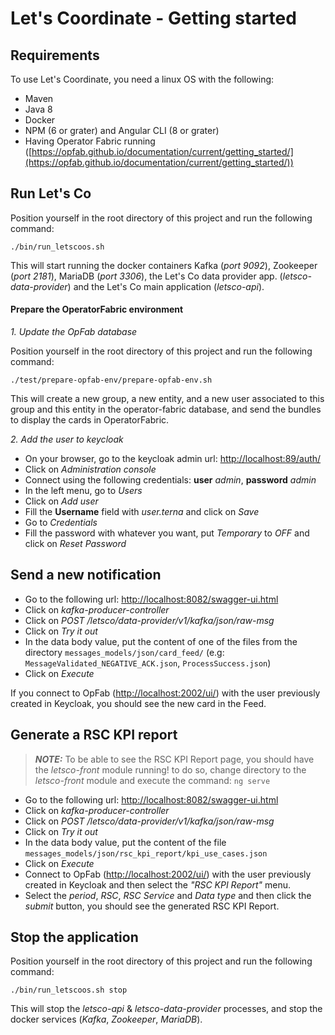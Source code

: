 <!-- Copyright (c) 2020 RTE (https://www.rte-france.com)                                                  -->
<!-- Copyright (c) 2020 RTE international (https://www.rte-international.com)                             -->
<!-- See AUTHORS.txt                                                                                      -->
<!-- This document is subject to the terms of the Creative Commons Attribution 4.0 International license. -->
<!-- If a copy of the license was not distributed with this                                               -->
<!-- file, You can obtain one at https://creativecommons.org/licenses/by/4.0/.                            -->
<!-- SPDX-License-Identifier: CC-BY-4.0                                                                   -->

# Let's Coordinate - Getting started

## Requirements

To use Let's Coordinate, you need a linux OS with the following:

* Maven
* Java 8
* Docker
* NPM (6 or grater) and Angular CLI (8 or grater)
* Having Operator Fabric running ([https://opfab.github.io/documentation/current/getting_started/](https://opfab.github.io/documentation/current/getting_started/))

## Run Let's Co

Position yourself in the root directory of this project and run the following command:

`./bin/run_letscoos.sh`

This will start running the docker containers Kafka (*port 9092*), Zookeeper (*port 2181*), MariaDB (*port 3306*), the Let's Co data provider app. (*letsco-data-provider*) and the Let's Co main application (*letsco-api*).

#### Prepare the OperatorFabric environment

*1. Update the OpFab database*

Position yourself in the root directory of this project and run the following command:

`./test/prepare-opfab-env/prepare-opfab-env.sh`

This will create a new group, a new entity, and a new user associated to this group and this entity in the operator-fabric database, and send the bundles to display the cards in OperatorFabric.

*2. Add the user to keycloak*

- On your browser, go to the keycloak admin url: [http://localhost:89/auth/](http://localhost:89/auth/)
- Click on *Administration console*
- Connect using the following credentials: **user** *admin*, **password** *admin*
- In the left menu, go to *Users*
- Click on *Add user*
- Fill the **Username** field with *user.terna* and click on *Save*
- Go to *Credentials*
- Fill the password with whatever you want, put *Temporary* to *OFF* and click on *Reset Password*

## Send a new notification

- Go to the following url: [http://localhost:8082/swagger-ui.html](http://localhost:8082/swagger-ui.html)
- Click on *kafka-producer-controller*
- Click on *POST /letsco/data-provider/v1/kafka/json/raw-msg*
- Click on *Try it out*
- In the data body value, put the content of one of the files from the directory `messages_models/json/card_feed/` (e.g: `MessageValidated_NEGATIVE_ACK.json`, `ProcessSuccess.json`)
- Click on *Execute*

If you connect to OpFab ([http://localhost:2002/ui/](http://localhost:2002/ui/)) with the user previously created in Keycloak, you should see the new card in the Feed.

## Generate a RSC KPI report

> **_NOTE:_** To be able to see the RSC KPI Report page, you should have the *letsco-front* module running! to do so, change directory to the *letsco-front* module and execute the command: `ng serve`

- Go to the following url: [http://localhost:8082/swagger-ui.html](http://localhost:8082/swagger-ui.html)
- Click on *kafka-producer-controller*
- Click on *POST /letsco/data-provider/v1/kafka/json/raw-msg*
- Click on *Try it out*
- In the data body value, put the content of the file `messages_models/json/rsc_kpi_report/kpi_use_cases.json`
- Click on *Execute*
- Connect to OpFab ([http://localhost:2002/ui/](http://localhost:2002/ui/)) with the user previously created in Keycloak and then select the *"RSC KPI Report"* menu.
- Select the *period*, *RSC*, *RSC Service* and *Data type* and then click the *submit* button, you should see the generated RSC KPI Report.

## Stop the application

Position yourself in the root directory of this project and run the following command:

`./bin/run_letscoos.sh stop`

This will stop the *letsco-api* & *letsco-data-provider* processes, and stop the docker services (*Kafka*, *Zookeeper*, *MariaDB*).
